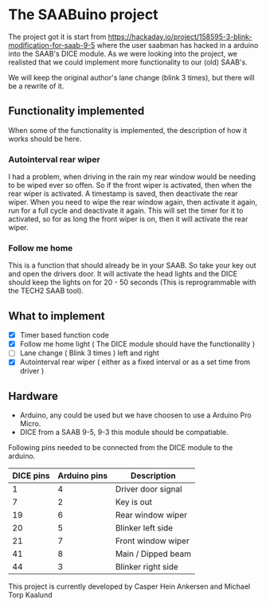 # The SAABuino project

 The project got it is start from https://hackaday.io/project/158595-3-blink-modification-for-saab-9-5 where the user saabman has hacked in a
 arduino into the SAAB's DICE module.
 As we were looking into the project, we realisted that we could implement more
 functionality to our (old) SAAB's.

 We will keep the original author's lane change (blink 3 times), but there will be a rewrite of it.

## Functionality implemented
When some of the functionality is implemented, the description of how it works should be here.

### Autointerval rear wiper
I had a problem, when driving in the rain my rear window would be needing to be wiped ever so offen.
So if the front wiper is activated, then when the rear wiper is activated. A timestamp is saved, then deactivate the rear wiper. When you need to wipe the rear window again, then activate it again, run for a full cycle and deactivate it again. This will set the timer for it to activated, so for as long the front wiper is on, then it will activate the rear wiper.

### Follow me home
This is a function that should already be in your SAAB. So take your key out and open the drivers door.
It will activate the head lights and the DICE should keep the lights on for 20 - 50 seconds (This is reprogrammable with the TECH2 SAAB tool).

## What to implement
- [x] Timer based function code
- [x] Follow me home light ( The DICE module should have the functionality )
- [ ] Lane change ( Blink 3 times ) left and right
- [x] Autointerval rear wiper ( either as a fixed interval or as a set time from driver )

## Hardware
* Arduino, any could be used but we have choosen to use a Arduino Pro Micro.
* DICE from a SAAB 9-5, 9-3 this module should be compatiable.

Following pins needed to be connected from the DICE module to the arduino.

DICE pins   | Arduino pins  | Description
------------|---------------|-------------------
1           |  4            | Driver door signal
7           |  2            | Key is out
19          |  6            | Rear window wiper
20          |  5            | Blinker left side
21          |  7            | Front window wiper
41          |  8            | Main / Dipped beam
44          |  3            | Blinker right side

This project is currently developed by Casper Hein Ankersen and Michael Torp Kaalund